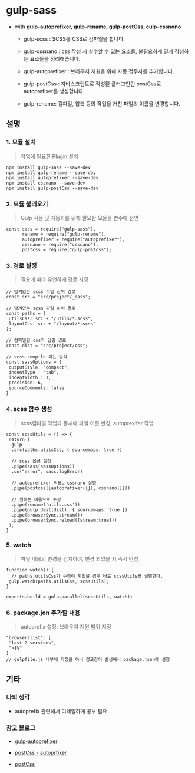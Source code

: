 # gulp-sass

- with **gulp-autoprefixer, gulp-rename, gulp-postCss, culp-cssnono**

  - gulp-scss : SCSS를 CSS로 컴파일을 합니다.

  - gulp-cssnano : css 작성 시 실수할 수 있는 요소들, 불필요하게 길게 작성하는 요소들을 정리해줍니다.

  - gulp-autoprefixer : 브라우저 지원을 위해 자동 접두사를 추가합니다.

  - gulp-postCss : 자바스크립트로 작성된 플러그인인 postCss로 autoprefixer를 생성합니다.

  - gulp-rename: 컴파일, 압축 등의 작업을 거친 파일의 이름을 변경합니다.

## 설명

### 1. 모듈 설치

> 작업에 필요한 Plugin 설치 

```
npm install gulp-sass --save-dev
npm install gulp-rename --save-dev
npm install autoprefixer --save-dev
npm install cssnano --save-dev
npm install gulp-postCss --save-dev
```

### 2. 모듈 불러오기

> Gulp 사용 및 자동화를 위해 필요한 모듈을 변수에 선언

```
const sass = require("gulp-sass"),
      rename = require("gulp-rename"),
      autoprefixer = require("autoprefixer"),
      cssnano = require("cssnano"),
      postcss = require("gulp-postcss");
```

### 3. 경로 설정

> 필요에 따라 유연하게 경로 지정

```
// 담겨있는 scss 파일 상위 경로
const src = "src/project/_sass";

// 담겨있는 scss 파일 하위 경로
const paths = {
 utilsCss: src + "/utils/*.scss",
 layoutCss: src + "/layout/*.scss"
};

// 컴파일된 css가 담길 경로
const dist = "src/project/css";

// scss compile 되는 방식 
const sassOptions = {
 outputStyle: "compact",
 indentType : "tab",
 indentWidth : 1,
 precision: 6,
 sourceComments: false
}
```

### 4. scss 함수 생성

> scss컴파일 작업과 동시에 파일 이름 변경, autoprexifer 작업

```
const scssUtils = () => {
 return (
  gulp
  .src(paths.utilsCss, { sourcemaps: true })

  // scss 옵션 설정
  .pipe(sass(sassOptions))
  .on("error", sass.logError)

  // autoprefixer 적용, cssnano 실행
  .pipe(postcss([autoprefixer({}), cssnano()]))

  // 원하는 이름으로 수정
  .pipe(rename('utils.css'))
  .pipe(gulp.dest(dist), { sourcemaps: true })
  .pipe(browserSync.stream())
  .pipe(browserSync.reload({stream:true}))
 );
}
```

### 5. watch

> 파일 내용의 변경을 감지하여, 변경 되었을 시 즉시 반영

```
function watch() {
  // paths.utilsCss가 수정이 되었을 경우 바로 scssUtils를 실행한다.
 gulp.watch(paths.utilsCss, scssUtils);
}
  
exports.build = gulp.parallel(scssUtils, watch);

```

### 6. package.jon 추가할 내용

> autoprefix 설정: 브라우저 지원 범위 지정

```
"browserslist": [
 "last 2 versions",
 ">1%"
]
// gulpfile.js 내부에 지정을 하니 경고창이 발생해서 package.json에 설정
```

## 기타

### 나의 생각

- autoprefix 관련해서 디테일하게 공부 필요


### 참고 블로그

- [gulp-autoprefixer](https://www.npmjs.com/package/gulp-autoprefixer)

- [postCss - autoprfixer](https://medium.com/jung-han/postcss-%ED%86%A0%EC%8A%A4%ED%8A%B8%ED%8C%8C%EC%9D%BC-%EC%A0%81%EC%9A%A9%EA%B8%B0-86cd33ba6aa9)

- [postCss](https://medium.com/@FourwingsY/postcss-%EC%86%8C%EA%B0%9C-727310aa6505)